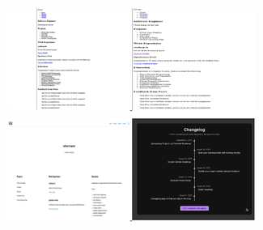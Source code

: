 <p align="left">
  <a href='01-SinglePageCv/'>
    <img width="48%" src="./assets/images/single-page-cv.png" alt="single page cv" />
  </a>
  <a href='02-Basic-HTML-Website/'>
    <img width="48%" src="./assets/images/basic-html-website.png" alt="basic html website" />
  </a>
</p>

<p align="left">
  <a href='03-Personal-Portfolio/'>
    <img width="48%" src="./assets/images/personal-portfolio.png" alt="personal portfolio" />
  </a>
  <a href='/04-Changelog-Component/'>
    <img width="48%" src="./assets/images/changelog-component.png" alt="changelog component" />
  </a>
</p>